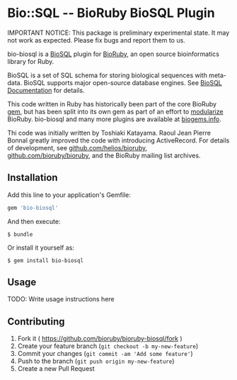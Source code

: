 # Bio::SQL -- BioRuby BioSQL Plugin

IMPORTANT NOTICE: This package is preliminary experimental state.
It may not work as expected.
Please fix bugs and report them to us.

bio-biosql is a [BioSQL](http://biosql.org/) plugin for
[BioRuby](http://bioruby.org/), an open source bioinformatics
library for Ruby.

BioSQL is a set of SQL schema for storing biological sequences
with meta-data. BioSQL supports major open-source database engines.
See [BioSQL Documentation](http://biosql.org/) for details.

This code written in Ruby has historically been part of the core BioRuby
[gem](https://github.com/bioruby/bioruby), but has been split into its
own gem as part of an effort to
[modularize](http://bioruby.open-bio.org/wiki/Plugins)
BioRuby. bio-biosql and many more plugins are available at
[biogems.info](http://www.biogems.info/).

Thi code was initially written by Toshiaki Katayama.
Raoul Jean Pierre Bonnal greatly improved the code with introducing
ActiveRecord. For details of development, see
[github.com/helios/bioruby](https://github.com/helios/bioruby),
[github.com/bioruby/bioruby](https://github.com/bioruby/bioruby),
and the BioRuby mailing list archives.

## Installation

Add this line to your application's Gemfile:

```ruby
gem 'bio-biosql'
```

And then execute:

    $ bundle

Or install it yourself as:

    $ gem install bio-biosql

## Usage

TODO: Write usage instructions here

## Contributing

1. Fork it ( https://github.com/bioruby/bioruby-biosql/fork )
2. Create your feature branch (`git checkout -b my-new-feature`)
3. Commit your changes (`git commit -am 'Add some feature'`)
4. Push to the branch (`git push origin my-new-feature`)
5. Create a new Pull Request
